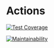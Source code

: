# Actions

[![Test Coverage](https://api.codeclimate.com/v1/badges/7474f66d5047f98ff6f6/test_coverage)](https://codeclimate.com/github/symfonyboot/actions/test_coverage)

[![Maintainability](https://api.codeclimate.com/v1/badges/7474f66d5047f98ff6f6/maintainability)](https://codeclimate.com/github/symfonyboot/actions/maintainability)
